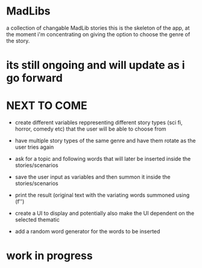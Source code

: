 # MadLibs
a collection of changable MadLib stories 
this is the skeleton of the app, at the moment i'm concentrating on giving the option to choose the genre of the story.

# its still ongoing and will update as i go forward

# NEXT TO COME


- create different variables reppresenting different story types (sci fi, horror, comedy etc) that the user will be
able to choose from
- have multiple story types of the same genre and have them rotate as the user tries again
- ask for a topic and following words that will later be inserted inside the stories/scenarios
- save the user input as variables and then summon it inside the stories/scenarios
- print the result (original text with the variating words summoned using (f'')
- create a UI to display and potentially also make the UI dependent on the selected thematic

- add a random word generator for the words to be inserted

# work in progress
